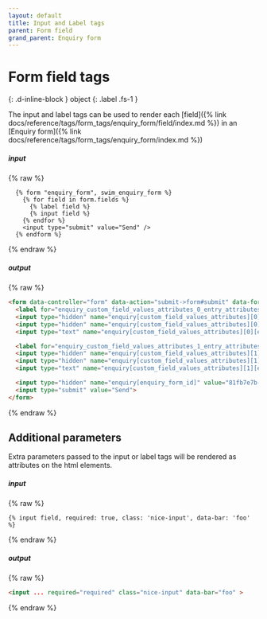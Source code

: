 ```yaml
---
layout: default
title: Input and Label tags
parent: Form field
grand_parent: Enquiry form
---
```


# Form field tags
{: .d-inline-block }
object
{: .label .fs-1 }

The input and label tags can be used to render each [field]({% link docs/reference/tags/form_tags/enquiry_form/field/index.md %}) in an [Enquiry form]({% link docs/reference/tags/form_tags/enquiry_form/index.md %})

##### input
{% raw %}
```liquid
  {% form "enquiry_form", swim_enquiry_form %}
    {% for field in form.fields %}
      {% label field %}
      {% input field %}
    {% endfor %}
    <input type="submit" value="Send" />
  {% endform %}
```
{% endraw %}

##### output
{% raw %}
```html
<form data-controller="form" data-action="submit->form#submit" data-form-action="enquiry_form" action="/sites/enquiries" accept-charset="UTF-8" method="post">
  <label for="enquiry_custom_field_values_attributes_0_entry_attributes_value">Can you swim?</label>
  <input type="hidden" name="enquiry[custom_field_values_attributes][0][custom_field_id]" value="3082fdff-c938...">
  <input type="hidden" name="enquiry[custom_field_values_attributes][0][entry_type]" value="CustomField::Value::Boolean">
  <input type="text" name="enquiry[custom_field_values_attributes][0][entry_attributes][value]" id="enquirycustom_field_values_attributes_0_entry_attributes_value">

  <label for="enquiry_custom_field_values_attributes_1_entry_attributes_value">Special requests</label>
  <input type="hidden" name="enquiry[custom_field_values_attributes][1][custom_field_id]" value="fc3ab6b1-083b...">
  <input type="hidden" name="enquiry[custom_field_values_attributes][1][entry_type]" value="CustomField::Value::Boolean">
  <input type="text" name="enquiry[custom_field_values_attributes][1][entry_attributes][value]" id="enquiry_custom_field_values_attributes_1_entry_attributes_value">

  <input type="hidden" name="enquiry[enquiry_form_id]" value="81fb7e7b-88fa...">
  <input type="submit" value="Send">
</form>
```
{% endraw %}

## Additional parameters

Extra parameters passed to the input or label tags will be rendered as attributes on the html elements.


##### input
{% raw %}
```liquid
{% input field, required: true, class: 'nice-input', data-bar: 'foo' %}
```
{% endraw %}

##### output
{% raw %}
```html
<input ... required="required" class="nice-input" data-bar="foo" >
```
{% endraw %}
